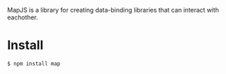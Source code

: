 MapJS is a library for creating data-binding libraries that can interact with eachother.

# Install

```bash
$ npm install map
```
